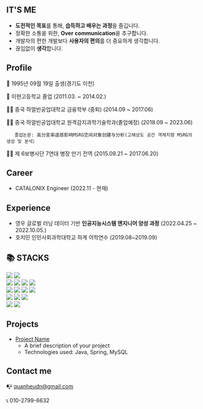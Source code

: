 ## IT'S ME

- **도전적인 목표**를 통해, **습득하고 배우는 과정**을 즐깁니다.
- 정확한 소통을 위한, **Over** **communication**을 추구합니다.
- 개발자의 편한 개발보다 **사용자의 편의**를 더 중요하게 생각합니다.
- 끊임없이 **생각**합니다.

## Profile

👶  1995년 09월 19일 출생(경기도 이천)

🏫  이현고등학교 졸업 (2011.03. ~ 2014.02.)

👨‍🎓  중국 하얼빈공업대학교 금융학부 (중퇴) (2014.09 ~ 2017.06)

👨‍🎓  중국 하얼빈공업대학교 원격감지과학기술학과(졸업예정) (2018.09 ~ 2023.06)

       졸업논문: 高分变率遥感影响MSRG空间对象创建与分析(고해상도 공간 객체지향 MSRG의 생성 및 분석）

💂🏻 제 6보병사단 7연대 병장 만기 전역 (2015.09.21 ~ 2017.06.20)
## Career

  - CATALONIX Engineer (2022.11 - 현재)

## Experience

- 영우 글로벌 러닝 데이터 기반 **인공지능시스템 엔지니어 양성 과정** (2022.04.25 ~ 2022.10.05.)
- 호치민 인민사회과학대학교 하계 어학연수 (2019.08~2019.09)

## 📚 STACKS</h1></div>
<div>
  <img src="https://img.shields.io/badge/python-3776AB?style=for-the-badge&logo=python&logoColor=white"> 
  <img src="https://img.shields.io/badge/java-007396?style=for-the-badge&logo=java&logoColor=white"> 
  <br>
  <img src="https://img.shields.io/badge/html5-E34F26?style=for-the-badge&logo=html5&logoColor=white"> 
  <img src="https://img.shields.io/badge/css-1572B6?style=for-the-badge&logo=css3&logoColor=white"> 
  <img src="https://img.shields.io/badge/javascript-F7DF1E?style=for-the-badge&logo=javascript&logoColor=black"> 
  <img src="https://img.shields.io/badge/jquery-0769AD?style=for-the-badge&logo=jquery&logoColor=white">
  <br>
  
  <img src="https://img.shields.io/badge/oracle-F80000?style=for-the-badge&logo=oracle&logoColor=white"> 
  <img src="https://img.shields.io/badge/mysql-4479A1?style=for-the-badge&logo=mysql&logoColor=white"> 
  <img src="https://img.shields.io/badge/mariaDB-003545?style=for-the-badge&logo=mariaDB&logoColor=white"> 
  <img src="https://img.shields.io/badge/mongoDB-47A248?style=for-the-badge&logo=MongoDB&logoColor=white">
  <br>
  <img src="https://img.shields.io/badge/linux-FCC624?style=for-the-badge&logo=linux&logoColor=black"> 
  <img src="https://img.shields.io/badge/amazonaws-232F3E?style=for-the-badge&logo=amazonaws&logoColor=white"> 
  <img src="https://img.shields.io/badge/apache tomcat-F8DC75?style=for-the-badge&logo=apachetomcat&logoColor=white">
  <br>
  
  <img src="https://img.shields.io/badge/github-181717?style=for-the-badge&logo=github&logoColor=white">
  <img src="https://img.shields.io/badge/git-F05032?style=for-the-badge&logo=git&logoColor=white">
  <br>
</div>




## Projects
- [Project Name](https://github.com/your-username/project-name)
  - A brief description of your project
  - Technologies used: Java, Spring, MySQL


## Contact me
📭  quanheudn@gmail.com

📞  010-2799-6632
